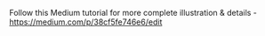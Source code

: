 Follow this Medium tutorial for more complete illustration & details - https://medium.com/p/38cf5fe746e6/edit
